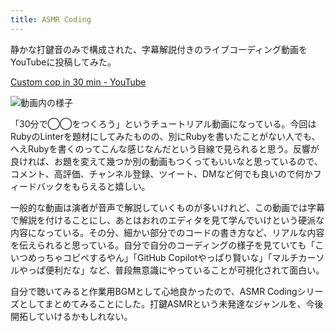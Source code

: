 ```yaml
---
title: ASMR Coding
---
```

静かな打鍵音のみで構成された、字幕解説付きのライブコーディング動画をYouTubeに投稿してみた。

[Custom cop in 30 min - YouTube](https://www.youtube.com/watch?v=HTuNoq9aEWQ)

![](https://lh3.googleusercontent.com/docs/ADP-6oF0tBqm7EL-2r55mHERz6sT0EzJS9lT_p1GCI5s5KVZL-4PdszmI6F2zx-DGa_D9Xw5Ou-PBass6RqAz7yod-NFLYyKJ7dEXlH397cIRIJ9H5oGkEHalEo3cZF3rcTvhCHmD1GVx3zDZH07JJPEzOb-JcfQgfYxWCtMEbI_sUIA3KbjWsVzxkrhb_TCxXMY91e9O5ZYLxjiR59Z1y_sEWhIiO6-1lEgRwfnyKuFIA18UT8ERhuq2VR48zalg3iVITlEKe-njMRrQcG7Eb0WgRzBCA02FK8O1Q7j2XzF1YquQIkwwNCd1JSv_DFbfFgBBi2yaLwfJ-rVCOJyjhlNeJMjIy23G8MLgXmZBQDA_6ERXsVLGcAtzJ-dnDSRWNbIGO5IaPuETNdLX1_pKQI32AWc9-wskNxG7yriLlalx5QS45WnDINs8PbUrgL8m1qRwopirYaxGMeYhchw_BJwnXvcoXwv8RBKAJJPAd0ePx47hNQfmI6AGQE53XaClxhjGHqRHNvLDuXEbvVo3e0nhmjAi0Sk2KrZf1oAY2zCRoS2QJSIzRxX8ldN0zLGbh2EHcx6gaI_ijvzm3HXQ7eeWNVc62vPwnTTEawzQQ61vQQ4TnDKB9IpwGiCvjO85StcDamNst8Xh9WbL9WslX97CE1-AizjiWq9wR0sTLCvjKiDiZiIyd4VQFHvF5cG4_9u1nqa5RrZ4gif9ubzwQa3GovYw3QTLawjblM5jAN1cz_0KvgzkWcdgbdcNmRhRN4U8ou2QfUH6UJNFdKKoWjrm00GyLYTYe-049w1YopA0zrcNkN5RmmXOiiU2sCy1tqtkY47CdCWu-R_9J9R0H1E63O8Lr7Eba81MH_3yqGekhnYmKhKsqoPgbu5l_2E0I08nYWfZn_CJX4yH6FpckAvb4xpChhckQH4szxiS-4Kb-MTAvOaJhCuwj2auEh6lFPQ_OcYDqS-XmJRzTsy4K9A-zm3YmdjjqMZQFuk-kyZkikHANwg_Rz-SQbS7nWrggiJ17ul8ISVRV2HHe_KqdJDKegkLyyQh86whkg6bcGjnoee6X7Lidva3He2HU_-RTIQh6HrANlswOsG0bs7KBz3N_rvN_6pz_waLp74Vqmns8w04MvyFvdVBB6QfD8TF2Y8ydUrM-54z0Y56THuTlO8kSsYcfACF0xwfP0DGHPhw78H4Bw72Nxt18dJ1wne4YjrEw8ukx61TEpXSnOb7zpG2re30FxqE6b_nexMbiYJ3k6Z705ShQ "動画内の様子")

「30分で◯◯をつくろう」というチュートリアル動画になっている。今回はRubyのLinterを題材にしてみたものの、別にRubyを書いたことがない人でも、へえRubyを書くのってこんな感じなんだという目線で見られると思う。反響が良ければ、お題を変えて幾つか別の動画もつくってもいいなと思っているので、コメント、高評価、チャンネル登録、ツイート、DMなど何でも良いので何かフィードバックをもらえると嬉しい。

一般的な動画は演者が音声で解説していくものが多いけれど、この動画では字幕で解説を付けることにし、あとはおれのエディタを見て学んでいけという硬派な内容になっている。その分、細かい部分でのコードの書き方など、リアルな内容を伝えられると思っている。自分で自分のコーディングの様子を見ていても「こいつめっちゃコピペするやん」「GitHub Copilotやっぱり賢いな」「マルチカーソルやっぱ便利だな」など、普段無意識にやっていることが可視化されて面白い。

自分で聴いてみると作業用BGMとして心地良かったので、ASMR Codingシリーズとしてまとめてみることにした。打鍵ASMRという未発達なジャンルを、今後開拓していけるかもしれない。
